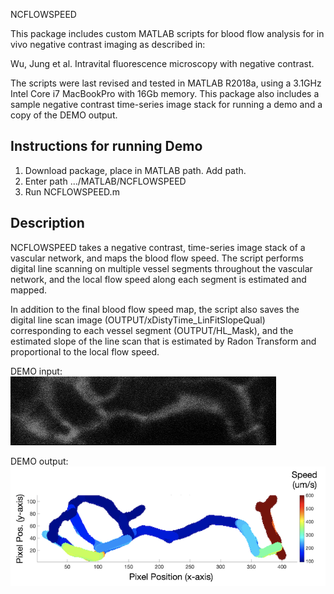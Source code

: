  NCFLOWSPEED

This package includes custom MATLAB scripts for blood flow analysis for in vivo negative contrast imaging as described in:

Wu, Jung et al. Intravital fluorescence microscopy with negative contrast. 

The scripts were last revised and tested in MATLAB R2018a, using a 3.1GHz Intel Core i7 MacBookPro with 16Gb memory. This package also includes a sample negative contrast time-series image stack for running a demo and a copy of the DEMO output.

## Instructions for running Demo

1. Download package, place in MATLAB path. Add path.
2. Enter path .../MATLAB/NCFLOWSPEED
3. Run NCFLOWSPEED.m

## Description

NCFLOWSPEED takes a negative contrast, time-series image stack of a vascular network, and maps the blood flow speed. The script performs digital line scanning on multiple vessel segments throughout the vascular network, and the local flow speed along each segment is estimated and mapped. 

In addition to the final blood flow speed map, the script also saves the digital line scan image (OUTPUT/xDistyTime_LinFitSlopeQual) corresponding to each vessel segment (OUTPUT/HL_Mask), and the estimated slope of the line scan that is estimated by Radon Transform and proportional to the local flow speed.

DEMO input:
![*NCFLOWSPEED Input*](https://github.com/juwellwwu/NCFLOWSPEED/blob/main/README%20Img/NCFLOWSPEED%20Input.gif?raw=true)

DEMO output:
![*NCFLOWSPEED Output*](https://github.com/juwellwwu/NCFLOWSPEED/blob/main/README%20Img/NCFLOWSPEED%20Output.png?raw=true)